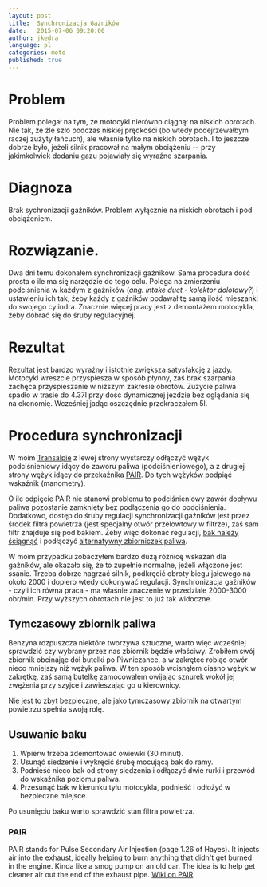 ```yaml
---
layout: post
title:  Synchronizacja Gaźników
date:   2015-07-06 09:20:00
author: jkedra
language: pl
categories: moto
published: true
---
```

# Problem
Problem polegał na tym, że motocykl nierówno ciągnął
na niskich obrotach. Nie tak, że źle szło podczas niskiej
prędkości (bo wtedy podejrzewałbym raczej zużyty łańcuch),
ale właśnie tylko na niskich obrotach. 
I to jeszcze dobrze było, jeżeli silnik pracował na małym
obciążeniu -- przy jakimkolwiek dodaniu gazu pojawiały
się wyraźne szarpania.

# Diagnoza
Brak sychronizacji gaźników. Problem wyłącznie
na niskich obrotach i pod obciążeniem.

# Rozwiązanie.
Dwa dni temu dokonałem synchronizacji gaźników. Sama procedura dość
prosta o ile ma się narzędzie do tego celu. Polega na zmierzeniu
podciśnienia w każdym z gaźników (_ang. intake duct - kolektor dolotowy?_)
i ustawieniu ich tak, żeby każdy z gaźników podawał tę samą
ilość mieszanki do swojego cylindra. Znacznie więcej pracy jest
z demontażem motocykla, żeby dobrać się do śruby regulacyjnej.

# Rezultat
Rezultat jest bardzo wyraźny i istotnie zwiększa satysfakcję
z jazdy. Motocykl wreszcie przyspiesza w sposób płynny,
zaś brak szarpania zachęca przyspieszanie w niższym
zakresie obrotów. Zużycie paliwa spadło w trasie do 4.37l
przy dość dynamicznej jeździe bez oglądania się na ekonomię.
Wcześniej jadąc oszczędnie przekraczałem 5l.

# Procedura synchronizacji
W moim [Transalpie][transalp]
z lewej strony wystarczy odłączyć wężyk podciśnieniowy idący do
zaworu paliwa (podciśnieniowego),
a z drugiej strony wężyk idący do przekaźnika [PAIR](#pair).
Do tych wężyków podpiąć wskaźnik (manometry).

O ile odpięcie PAIR nie stanowi problemu to podciśnieniowy zawór dopływu
paliwa pozostanie zamknięty bez podłączenia go do podciśnienia.
Dodatkowo, dostęp do śruby regulacji synchronizacji
gaźników jest przez środek filtra powietrza (jest specjalny otwór przelowtowy
w filtrze), zaś sam filtr znajduje się pod bakiem.
Żeby więc dokonać regulacji, [bak należy ściągnąć](#usuwanie-baku)
i podłączyć [alternatywny zbiorniczek paliwa](#tymczasowy-zbiornik-paliwa).

W moim przypadku zobaczyłem bardzo dużą różnicę wskazań dla gaźników,
ale okazało się, że to zupełnie normalne, jeżeli włączone jest ssanie.
Trzeba dobrze nagrzać silnik, podkręcić obroty biegu jałowego na około 2000
i dopiero wtedy dokonywać regulacji.
Synchronizacja gaźników - czyli ich równa praca - ma właśnie znaczenie
w przedziale 2000-3000 obr/min. Przy wyższych obrotach nie jest to już
tak widoczne.

## Tymczasowy zbiornik paliwa
Benzyna rozpuszcza niektóre tworzywa sztuczne, warto więc wcześniej sprawdzić
czy wybrany przez nas zbiornik będzie właściwy. Zrobiłem swój zbiornik
obcinając dół butelki po Piwniczance, a w zakrętce robiąc otwór nieco mniejszy
niż wężyk paliwa. W ten sposób wcisnąłem ciasno wężyk w zakrętkę, zaś samą
butelkę zamocowałem owijając sznurek wokół jej zwężenia przy szyjce i 
zawieszając go u kierownicy.

Nie jest to zbyt bezpieczne, ale jako tymczasowy zbiornik na otwartym
powietrzu spełnia swoją rolę.

## Usuwanie baku
1. Wpierw trzeba zdemontować owiewki (30 minut). 
2. Usunąć siedzenie i wykręcić śrubę mocującą bak do ramy.
3. Podnieść nieco bak od strony siedzenia i odłączyć dwie rurki
   i przewód do wskaźnika poziomu paliwa.
4. Przesunąć bak w kierunku tyłu motocykla, podnieść
   i odłożyć w bezpieczne miejsce.

Po usunięciu baku warto sprawdzić stan filtra powietrza.

### PAIR
PAIR stands for Pulse Secondary Air Injection (page 1.26 of Hayes).
It injects air into the exhaust, ideally helping to burn anything
that didn't get burned in the engine. Kinda like a smog pump on an old car.
The idea is to help get cleaner air out the end of the exhaust pipe.
[Wiki on PAIR](https://en.wikipedia.org/wiki/Secondary_air_injection).

[transalp]:  http://pl.wikipedia.org/wiki/Honda_Transalp#Honda_XL650V_Transalp "XL650V Transalp"
[hiss]:      https://www.youtube.com/watch?v=db0ee6u7CjQ "Honda Ignition Security System"
[immob]:       http://pl.wikipedia.org/wiki/Immobilizer
[textile]:     http://redcloth.org/textile

